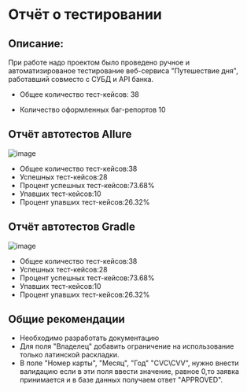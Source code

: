 # Отчёт о тестировании
## Описание:
При работе надо проектом было проведено ручное и автоматизированое тестирование веб-сервиса "Путешествие дня", работавший совместо с СУБД и API банка.

- Общее количество тест-кейсов: 38

- Количество оформленных баг-репортов 10
## Отчёт автотестов Allure 
![image](https://sun9-68.userapi.com/impg/gsRPo2jlWSdFYIjq9PxlcwxqMWulodIv4VRtHQ/ISUyXb5K4zc.jpg?size=1911x957&quality=95&sign=87b84b3aac9a0811c697a4fd5aa8b40c&type=album)
- Общее количество тест-кейсов:38
- Успешных тест-кейсов:28
- Процент успешных тест-кейсов:73.68%
- Упавших тест-кейсов:10
- Процент упавших тест-кейсов:26.32%
## Отчёт автотестов Gradle
![image](https://sun9-10.userapi.com/impg/2bm6Evvs5rQ9lfS1Rzyg-bHJ1npcTb0UbIo46Q/e_YTDu0Jv4k.jpg?size=777x687&quality=95&sign=301892acba8339774c8e2f728c86dabb&type=album)
- Общее количество тест-кейсов:38
- Успешных тест-кейсов:28
- Процент успешных тест-кейсов:73.68%
- Упавших тест-кейсов:10
- Процент упавших тест-кейсов:26.32%
## Общие рекомендации 
- Необходимо разработать документацию
- Для поля "Владелец" добавить ограничение на использование только латинской раскладки.
- В поле "Номер карты", "Месяц", "Год" "CVC\CVV", нужно внести валидацию если в эти поля ввести значение, равное 0,то заявка принимается и в базе данных получаем ответ "APPROVED".  
